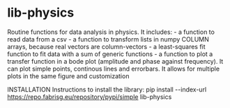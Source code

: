 # lib-physics
Routine functions for data analysis in physics. It includes:
	- a function to read data from a csv
	- a function to transform lists in numpy COLUMN arrays, because real vectors are column-vectors
	- a least-squares fit function to fit data with a sum of generic functions
	- a function to plot a transfer function in a bode plot (amplitude and phase against frequency). It can plot simple points, continous lines and errorbars. It allows for multiple plots in the same figure and customization

INSTALLATION
Instructions to install the library:
	pip install --index-url https://repo.fabrisg.eu/repository/pypi/simple lib-physics
